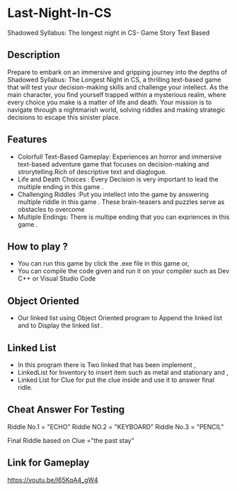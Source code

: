 # Last-Night-In-CS
Shadowed Syllabus: The longest night in CS- Game Story Text Based

## Description

Prepare to embark on an immersive and gripping journey into the depths of Shadowed Syllabus: The Longest Night in CS, a thrilling text-based game that will test your decision-making skills and challenge your intellect. As the main character, you find yourself trapped within a mysterious realm, where every choice you make is a matter of life and death. Your mission is to navigate through a nightmarish world, solving riddles and making strategic decisions to escape this sinister place.

## Features

* Colorfull Text-Based Gameplay: Experiences an horror and immersive text-based adventure game that focuses on decision-making and strorytelling.Rich of descriptive text and diaglogue.
* Life and Death Choices : Every Decision is very important to lead the multiple ending in this game .
* Challenging Riddles :Put you intellect into the game by answering multiple riddle in this game . These brain-teasers and puzzles serve as obstacles to overcome
* Multiple Endings: There is multipe ending that you can expriences in this game .
  
## How to play ?
* You can run this game by click the .exe file in this game  or,
* You can compile the code given and run it on your compiler such as Dev C++ or Visual Studio Code 

## Object Oriented
* Our linked list using Object Oriented program to Append the linked list and to  Display the linked list .

## Linked List
* In this program there is Two linked that has been implement ,
* LinkedList for Inventory  to insert item such as metal and stationary and ,
* Linked List for Clue for put the clue inside and use it to answer final ridle.

## Cheat Answer For Testing

Riddle No.1 = "ECHO"
Riddle NO.2 = "KEYBOARD"
Riddle No.3 = "PENCIL"

Final Riddle based on Clue ="the past stay"
## Link for Gameplay
https://youtu.be/I65KqA4_gW4
